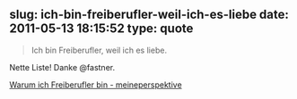 slug: ich-bin-freiberufler-weil-ich-es-liebe
date: 2011-05-13 18:15:52
type: quote
---

> Ich bin Freiberufler, weil ich es liebe.

Nette Liste! Danke @fastner.

 [Warum ich Freiberufler bin - meineperspektive](http://meineperspektive.wordpress.com/2011/05/10/warum-ich-freiberufler-bin/)
